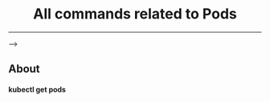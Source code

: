 
<h1 align="center">All commands related to Pods</h1>
<hr> -->

## About ##

<h4 color="blue"> kubectl get pods </h4>





